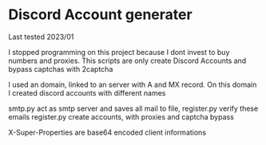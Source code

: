 # Discord Account generater

Last tested 2023/01

I stopped programming on this project because I dont invest to buy numbers and proxies.
This scripts are only create Discord Accounts and bypass captchas with 2captcha

I used an domain, linked to an server with A and MX record.
On this domain I created discord accounts with different names

smtp.py act as smtp server and saves all mail to file, register.py verify these emails
register.py create accounts, with proxies and captcha bypass



X-Super-Properties are base64 encoded client informations
